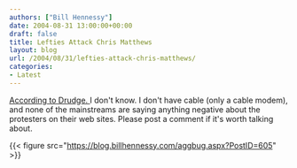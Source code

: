 ```yaml
---
authors: ["Bill Hennessy"]
date: 2004-08-31 13:00:00+00:00
draft: false
title: Lefties Attack Chris Matthews
layout: blog
url: /2004/08/31/lefties-attack-chris-matthews/
categories:
- Latest
---
```


[According to Drudge. ](https://www.drudgereport.com)I don't know. I don't have cable (only a cable modem), and none of the mainstreams are saying anything negative about the protesters on their web sites. Please post a comment if it's worth talking about. 




{{< figure src="https://blog.billhennessy.com/aggbug.aspx?PostID=605" >}}

